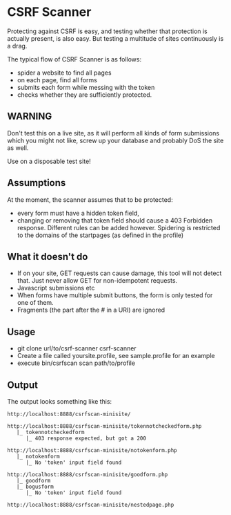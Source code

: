 CSRF Scanner
============

Protecting against CSRF is easy, and testing whether that protection is actually 
present, is also easy. But testing a multitude of sites continuously is a drag. 

The typical flow of CSRF Scanner is as follows:
- spider a website to find all pages
- on each page, find all forms
- submits each form while messing with the token
- checks whether they are sufficiently protected. 

WARNING
-------
Don't test this on a live site, as it will perform all kinds of form submissions 
which you might not like, screw up your database and probably DoS the site as well.

Use on a disposable test site!

Assumptions
-----------
At the moment, the scanner assumes that to be protected:
- every form must have a hidden token field,
- changing or removing that token field should cause a 403 Forbidden response.
Different rules can be added however. 
Spidering is restricted to the domains of the startpages (as defined in the profile)

What it doesn't do
------------------
- If on your site, GET requests can cause damage, this tool will not detect that. Just never allow GET for non-idempotent requests.
- Javascript submissions etc 
- When forms have multiple submit buttons, the form is only tested for one of them.
- Fragments (the part after the # in a URI) are ignored

Usage
-----
* git clone url/to/csrf-scanner csrf-scanner
* Create a file called yoursite.profile, see sample.profile for an example
* execute bin/csrfscan scan path/to/profile

Output
------
The output looks something like this:
```
http://localhost:8888/csrfscan-minisite/

http://localhost:8888/csrfscan-minisite/tokennotcheckedform.php
   |_ tokennotcheckedform
      |_ 403 response expected, but got a 200

http://localhost:8888/csrfscan-minisite/notokenform.php
   |_ notokenform
      |_ No 'token' input field found

http://localhost:8888/csrfscan-minisite/goodform.php
   |_ goodform
   |_ bogusform
      |_ No 'token' input field found

http://localhost:8888/csrfscan-minisite/nestedpage.php
```
